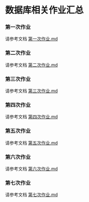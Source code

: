 # 数据库相关作业汇总

### 第一次作业

请参考文档 [第一次作业.md](./第一次作业/第一次作业.md)

### 第二次作业

请参考文档 [第二次作业.md](./第二次作业/第二次作业.md)

### 第三次作业

请参考文档 [第三次作业.md](./第三次作业/第三次作业.md)

### 第四次作业

请参考文档 [第四次作业.md](./第四次作业/第四次作业.md)

### 第五次作业

请参考文档 [第五次作业.md](./第五次作业/第五次作业.md)

### 第六次作业

请参考文档 [第六次作业.md](./第六次作业/第六次作业.md)

### 第七次作业

请参考文档 [第七次作业.md](./第七次作业/第七次作业.md)
